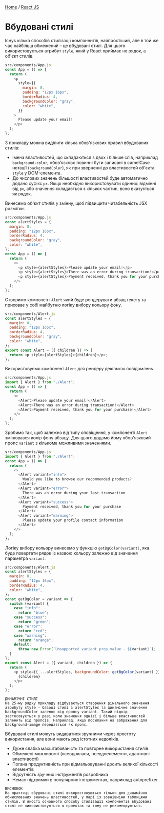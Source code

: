 [Home](../../README.md) / [React JS](../README_REACT.md)

# Вбудовані стилі

Існує кілька способів стилізації компонентів, найпростіший, але в той же час найбільш обмежений – це вбудовані стилі. Для цього використовується атрибут `style`, який у React приймає не рядок, а об'єкт стилів.

```JavaScript
src/components/App.js
const App = () => {
  return (
    <p
      style={{
        margin: 8,
        padding: "12px 16px",
        borderRadius: 4,
        backgroundColor: "gray",
        color: "white",
      }}
    >
      Please update your email!
    </p>
  );
};
```

З прикладу можна виділити кілька обов'язкових правил вбудованих стилів:

* Імена властивостей, що складаються з двох і більше слів, наприклад `background-color`, обов'язково повинні бути записані в camelCase нотації (`backgroundColor`), як при зверненні до властивостей об'єкта `style` у DOM-елемента.
* До числових значень більшості властивостей буде автоматично додано суфікс `px`. Якщо необхідно використовувати одиниці відмінні від `px`, або значення складається з кількох частин, воно вказується як рядок.

Винесемо об'єкт стилів у змінну, щоб підвищити читабельність JSX розмітки.

```JavaScript
src/components/App.js
const alertStyles = {
  margin: 8,
  padding: "12px 16px",
  borderRadius: 4,
  backgroundColor: "gray",
  color: "white",
};
const App = () => {
  return (
    <>
      <p style={alertStyles}>Please update your email!</p>
      <p style={alertStyles}>There was an error during transaction!</p>
      <p style={alertStyles}>Payment received, thank you for your purchase!</p>
    </>
  );
};
```

Створимо компонент `Alert` який буде рендерувати абзац тексту та приховає у собі майбутню логіку вибору кольору фону.

```JavaScript
src/components/Alert.js
const alertStyles = {
  margin: 8,
  padding: "12px 16px",
  borderRadius: 4,
  backgroundColor: "gray",
  color: "white",
};
export const Alert = ({ children }) => {
  return <p style={alertStyles}>{children}</p>;
};
```
Використовуємо компонент `Alert` для рендеру декількох повідомлень.

```JavaScript
src/components/App.js
import { Alert } from "./Alert";
const App = () => {
  return (
    <>
      <Alert>Please update your email!</Alert>
      <Alert>There was an error during transaction!</Alert>
      <Alert>Payment received, thank you for your purchase!</Alert>
    </>
  );
};
```

Зробимо так, щоб залежно від типу оповіщення, у компоненті `Alert` змінювався колір фону абзацу. Для цього додамо йому обов'язковий пропс `variant` з кількома можливими значеннями.

```JavaScript
src/components/App.js
import { Alert } from "./Alert";
const App = () => {
  return (
    <>
      <Alert variant="info">
        Would you like to browse our recommended products?
      </Alert>
      <Alert variant="error">
        There was an error during your last transaction
      </Alert>
      <Alert variant="success">
        Payment received, thank you for your purchase
      </Alert>
      <Alert variant="warning">
        Please update your profile contact information
      </Alert>
    </>
  );
};
```

Логіку вибору кольору винесемо у функцію `getBgColor(variant)`, яка буде повертати рядок із назвою кольору залежно від значення параметра `variant`.

```JavaScript
src/components/Alert.js
const alertStyles = {
  margin: 8,
  padding: "12px 16px",
  borderRadius: 4,
  color: "white",
};
const getBgColor = variant => {
  switch (variant) {
    case "info":
      return "blue";
    case "success":
      return "green";
    case "error":
      return "red";
    case "warning":
      return "orange";
    default:
      throw new Error(`Unsupported variant prop value - ${variant}`);
  }
};
export const Alert = ({ variant, children }) => {
  return (
    <p style={{ ...alertStyles, backgroundColor: getBgColor(variant) }}>
      {children}
    </p>
  );
};
```

```
ДИНАМІЧНІ СТИЛІ
На 25-му рядку прикладу відбувається створення фінального значення атрибуту style - базові стилі з alertStyles та динамічне значення backgroundColor залежно від пропсу variant. Такий підхід застосовується у разі коли значення однієї і більше властивостей залежить від пропсів. Наприклад, якщо посилання на зображення для background-image передається як пропс.
```

Вбудовані стилі можуть видаватися зручними через простоту використання, але вони мають ряд істотних недоліків.

* Дуже слабка масштабованість та повторне використання стилів
* Обмежені можливості (псевдокласи, псевдоелементи, адаптивні властивості)
* Погана продуктивність при відмальовуванні досить великої кількості елементів
* Відсутність зручних інструментів розробника
* Немає підтримки в популярних інструментах, наприклад autoprefixer

```
ВИСНОВОК
На практиці вбудовані стилі використовуються тільки для динамічно обчислюваних значень властивостей, у парі із зовнішніми таблицями стилів. В якості основного способу стилізації компонентів вбудовані стилі не використовуються в проектах та тому не рекомендуються.
```